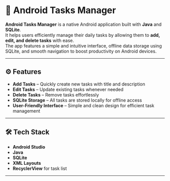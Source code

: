 # 📝 Android Tasks Manager

**Android Tasks Manager** is a native Android application built with **Java** and **SQLite**.  
It helps users efficiently manage their daily tasks by allowing them to **add, edit, and delete tasks** with ease.  
The app features a simple and intuitive interface, offline data storage using SQLite, and smooth navigation to boost productivity on Android devices.

---

## ⚙️ Features

- **Add Tasks** – Quickly create new tasks with title and description  
- **Edit Tasks** – Update existing tasks whenever needed  
- **Delete Tasks** – Remove tasks effortlessly  
- **SQLite Storage** – All tasks are stored locally for offline access  
- **User-Friendly Interface** – Simple and clean design for efficient task management  

---

## 🛠️ Tech Stack

- **Android Studio**  
- **Java**  
- **SQLite**  
- **XML Layouts**  
- **RecyclerView** for task list  

---


